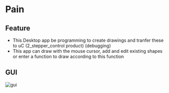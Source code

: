 # Pain
## Feature
- This Desktop app be programming to create drawings and tranfer these to uC (2_stepper_control product) (debugging)
- This app can draw with the mouse cursor, add and edit existing shapes or enter a function to draw according to this function
## GUI
![gui](https://user-images.githubusercontent.com/122275694/236270971-aec4efd5-9d77-4d31-893c-f7bb3ed00463.png)

